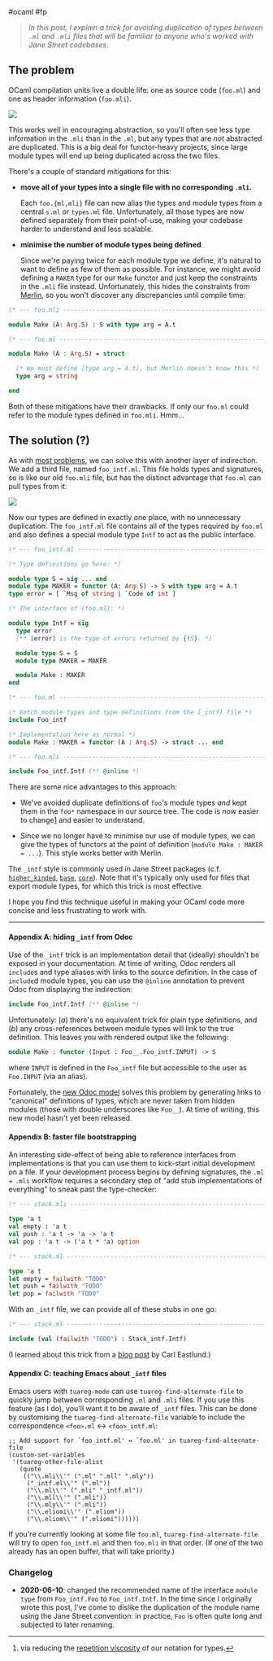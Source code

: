 #ocaml #fp

> _In this post, I explain a trick for avoiding duplication of types between `.ml` and `.mli` files that will be familiar to anyone who's worked with Jane Street codebases._

## The problem

OCaml compilation units live a double life: one as source code (`foo.ml`) and one as header information (`foo.mli`).

![](https://www.craigfe.io/posts/the-intf-trick/two_files.svg)

This works well in encouraging abstraction, so you'll often see less type information in the `.mli` than in the `.ml`, but any types that are _not_ abstracted are duplicated. This is a big deal for functor-heavy projects, since large module types will end up being duplicated across the two files.

There's a couple of standard mitigations for this:

- **move all of your types into a single file with no corresponding `.mli`.**
    
    Each `foo.{ml,mli}` file can now alias the types and module types from a central `s.ml` or `types.ml` file. Unfortunately, all those types are now defined separately from their point-of-use, making your codebase harder to understand and less scalable.
    
- **minimise the number of module types being defined**.
    
    Since we're paying twice for each module type we define, it's natural to want to define as few of them as possible. For instance, we might avoid defining a `MAKER` type for our `Make` functor and just keep the constraints in the `.mli` file instead. Unfortunately, this hides the constraints from [Merlin](https://github.com/ocaml/merlin), so you won't discover any discrepancies until compile time:
    

```ocaml
(* --- foo.mli -------------------------------------------------------------- *)

module Make (A: Arg.S) : S with type arg = A.t

(* --- foo.ml --------------------------------------------------------------- *)

module Make (A : Arg.S) = struct

  (* We must define [type arg = A.t], but Merlin doesn't know this *)
  type arg = string

end
```

Both of these mitigations have their drawbacks. If only our `foo.ml` could refer to the module types defined in `foo.mli`. Hmm...
## The solution (?)

As with [most problems](https://en.wikipedia.org/wiki/Fundamental_theorem_of_software_engineering), we can solve this with another layer of indirection. We add a third file, named `foo_intf.ml`. This file holds types and signatures, so is like our old `foo.mli` file, but has the distinct advantage that `foo.ml` can pull types from it:

![](https://www.craigfe.io/posts/the-intf-trick/three_files.svg)

Now our types are defined in exactly one place, with no unnecessary duplication. The `foo_intf.ml` file contains all of the types required by `foo.ml` and also defines a special module type `Intf` to act as the public interface.

```ocaml
(* --- foo_intf.ml ---------------------------------------------------------- *)

(* Type definitions go here: *)

module type S = sig ... end
module type MAKER = functor (A: Arg.S) -> S with type arg = A.t
type error = [ `Msg of string | `Code of int ]

(* The interface of [foo.ml]: *)

module type Intf = sig
  type error
  (** [error] is the type of errors returned by {!S}. *)

  module type S = S
  module type MAKER = MAKER

  module Make : MAKER
end

(* --- foo.ml --------------------------------------------------------------- *)

(* Fetch module types and type definitions from the [_intf] file *)
include Foo_intf

(* Implementation here as normal *)
module Make : MAKER = functor (A : Arg.S) -> struct ... end

(* --- foo.mli -------------------------------------------------------------- *)

include Foo_intf.Intf (** @inline *)
```

There are some nice advantages to this approach:

- We've avoided duplicate definitions of `foo`'s module types _and_ kept them in the `foo*` namespace in our source tree. The code is now easier to change[1](https://www.craigfe.io/posts/the-intf-trick#fn-1) and easier to understand.

- Since we no longer have to minimise our use of module types, we can give the types of functors at the point of definition (`module Make : MAKER = ...`). This style works better with Merlin.

The `_intf` style is commonly used in Jane Street packages (c.f. [`higher_kinded`](https://github.com/janestreet/higher_kinded/tree/master/src), [`base`](https://github.com/janestreet/base/tree/master/src), [`core`](https://github.com/janestreet/core/tree/master/src)). Note that it's typically only used for files that export module types, for which this trick is most effective.

I hope you find this technique useful in making your OCaml code more concise and less frustrating to work with.

---

#### Appendix A: hiding `_intf` from Odoc

Use of the `_intf` trick is an implementation detail that (ideally) shouldn't be exposed in your documentation. At time of writing, Odoc renders all `include`s and type aliases with links to the source definition. In the case of `include`d module types, you can use the `@inline` annotation to prevent Odoc from displaying the indirection:

```ocaml
include Foo_intf.Intf (** @inline *)
```

Unfortunately: (_a_) there's no equivalent trick for plain type definitions, and (_b_) any cross-references between module types will link to the true definition. This leaves you with rendered output like the following:

```ocaml
module Make : functor (Input : Foo__.Foo_intf.INPUT) -> S
```

where `INPUT` is defined in the `Foo_intf` file but accessible to the user as `Foo.INPUT` (via an alias).

Fortunately, the [new Odoc model](https://github.com/ocaml/odoc/pull/439) solves this problem by generating links to "canonical" definitions of types, which are never taken from hidden modules (those with double underscores like `Foo__`). At time of writing, this new model hasn't yet been released.

#### Appendix B: faster file bootstrapping

An interesting side-effect of being able to reference interfaces from implementations is that you can use them to kick-start initial development on a file. If your development process begins by defining signatures, the `.ml` + `.mli` workflow requires a secondary step of "add stub implementations of everything" to sneak past the type-checker:

```ocaml
(* --- stack.mli ------------------------------------------------------------ *)

type 'a t
val empty : 'a t
val push : 'a t -> 'a -> 'a t
val pop : 'a t -> ('a t * 'a) option

(* --- stack.ml ------------------------------------------------------------- *)

type 'a t
let empty = failwith "TODO"
let push = failwith "TODO"
let pop = failwith "TODO"
```

With an `_intf` file, we can provide all of these stubs in one go:

```ocaml
(* --- stack.ml ------------------------------------------------------------- *)

include (val (failwith "TODO") : Stack_intf.Intf)
```

(I learned about this trick from a [blog post](https://blog.janestreet.com/simple-top-down-development-in-ocaml/) by Carl Eastlund.)

#### Appendix C: teaching Emacs about `_intf` files

Emacs users with `tuareg-mode` can use `tuareg-find-alternate-file` to quickly jump between corresponding `.ml` and `.mli` files. If you use this feature (as I do), you'll want it to be aware of `_intf` files. This can be done by customising the `tuareg-find-alternate-file` variable to include the correspondence `<foo>.ml` ↔ `<foo>_intf.ml`:

```elisp
;; Add support for `foo_intf.ml' ↔ `foo.ml' in tuareg-find-alternate-file
(custom-set-variables
 '(tuareg-other-file-alist
   (quote
    (("\\.mli\\'" (".ml" ".mll" ".mly"))
     ("_intf.ml\\'" (".ml"))
     ("\\.ml\\'" (".mli" "_intf.ml"))
     ("\\.mll\\'" (".mli"))
     ("\\.mly\\'" (".mli"))
     ("\\.eliomi\\'" (".eliom"))
     ("\\.eliom\\'" (".eliomi"))))))
```

If you're currently looking at some file `foo.ml`, `tuareg-find-alternate-file` will try to open `foo_intf.ml` and then `foo.mli` in that order. (If one of the two already has an open buffer, that will take priority.)

### Changelog

- **2020-06-10**: changed the recommended name of the interface `module type` from `Foo_intf.Foo` to `Foo_intf.Intf`. In the time since I originally wrote this post, I've come to dislike the duplication of the module name using the Jane Street convention: in practice, `Foo` is often quite long and subjected to later renaming.

---

1. via reducing the [repetition viscosity](https://en.wikipedia.org/wiki/Cognitive_dimensions_of_notations) of our notation for types.[↩](https://www.craigfe.io/posts/the-intf-trick#fnref-1)